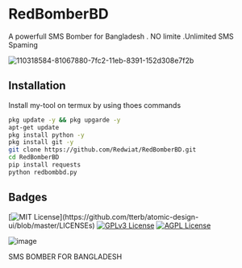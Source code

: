 # RedBomberBD

A powerfull SMS Bomber for Bangladesh . NO limite .Unlimited SMS Spaming 


![110318584-81067880-7fc2-11eb-8391-152d308e7f2b](https://user-images.githubusercontent.com/90413704/138064859-98178dde-d6fd-422c-9aa4-a1ee7ccae2da.gif)

## Installation

Install my-tool on termux by using thoes commands 



```bash
pkg update -y && pkg upgarde -y
apt-get update
pkg install python -y
pkg install git -y
git clone https://github.com/Redwiat/RedBomberBD.git
cd RedBomberBD
pip install requests 
python redbombbd.py
```


## Badges

 

[![MIT License](https://img.shields.io/apm/l/atomic-design-ui.svg?)](https://github.com/tterb/atomic-design-ui/blob/master/LICENSEs)
[![GPLv3 License](https://img.shields.io/badge/License-GPL%20v3-yellow.svg)](https://opensource.org/licenses/)
[![AGPL License](https://img.shields.io/badge/license-AGPL-blue.svg)](http://www.gnu.org/licenses/agpl-3.0)

![image](https://user-images.githubusercontent.com/90413704/138065091-22a7fdd9-0766-4c0a-bcd7-25a8a0217ce4.png)

  
SMS BOMBER FOR BANGLADESH
